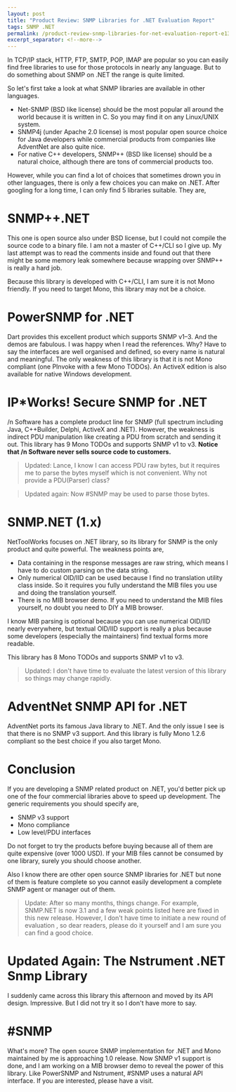 ```yaml
---
layout: post
title: "Product Review: SNMP Libraries for .NET Evaluation Report"
tags: SNMP .NET
permalink: /product-review-snmp-libraries-for-net-evaluation-report-e13f25991cad
excerpt_separator: <!--more-->
---
```

In TCP/IP stack, HTTP, FTP, SMTP, POP, IMAP are popular so you can easily find free libraries to use for those protocols in nearly any language. But to do something about SNMP on .NET the range is quite limited.
<!--more-->

So let's first take a look at what SNMP libraries are available in other languages.

* Net-SNMP (BSD like license) should be the most popular all around the world because it is written in C. So you may find it on any Linux/UNIX system.
* SNMP4j (under Apache 2.0 license) is most popular open source choice for Java developers while commercial products from companies like AdventNet are also quite nice.
* For native C++ developers, SNMP++ (BSD like license) should be a natural choice, although there are tons of commercial products too.

However, while you can find a lot of choices that sometimes drown you in other languages, there is only a few choices you can make on .NET. After googling for a long time, I can only find 5 libraries suitable. They are,

# SNMP++.NET
This one is open source also under BSD license, but I could not compile the source code to a binary file. I am not a master of C++/CLI so I give up. My last attempt was to read the comments inside and found out that there might be some memory leak somewhere because wrapping over SNMP++ is really a hard job.

Because this library is developed with C++/CLI, I am sure it is not Mono friendly. If you need to target Mono, this library may not be a choice.

# PowerSNMP for .NET
Dart provides this excellent product which supports SNMP v1–3. And the demos are fabulous. I was happy when I read the references. Why? Have to say the interfaces are well organised and defined, so every name is natural and meaningful. The only weakness of this library is that it is not Mono compliant (one PInvoke with a few Mono TODOs). An ActiveX edition is also available for native Windows development.

# IP*Works! Secure SNMP for .NET
/n Software has a complete product line for SNMP (full spectrum including Java, C++Builder, Delphi, ActiveX and .NET). However, the weakness is indirect PDU manipulation like creating a PDU from scratch and sending it out. This library has 9 Mono TODOs and supports SNMP v1 to v3. **Notice that /n Software never sells source code to customers.**

> Updated: Lance, I know I can access PDU raw bytes, but it requires me to parse the bytes myself which is not convenient. Why not provide a PDU(Parser) class?

> Updated again: Now #SNMP may be used to parse those bytes.

# SNMP.NET (1.x)
NetToolWorks focuses on .NET library, so its library for SNMP is the only product and quite powerful. The weakness points are,

* Data containing in the response messages are raw string, which means I have to do custom parsing on the data string.
* Only numerical OID/IID can be used because I find no translation utility class inside. So it requires you fully understand the MIB files you use and doing the translation yourself.
* There is no MIB browser demo. If you need to understand the MIB files yourself, no doubt you need to DIY a MIB browser.

I know MIB parsing is optional because you can use numerical OID/IID nearly everywhere, but textual OID/IID support is really a plus because some developers (especially the maintainers) find textual forms more readable.

This library has 8 Mono TODOs and supports SNMP v1 to v3.

> Updated: I don't have time to evaluate the latest version of this library so things may change rapidly.

# AdventNet SNMP API for .NET
AdventNet ports its famous Java library to .NET. And the only issue I see is that there is no SNMP v3 support. And this library is fully Mono 1.2.6 compliant so the best choice if you also target Mono.

# Conclusion
If you are developing a SNMP related product on .NET, you'd better pick up one of the four commercial libraries above to speed up development. The generic requirements you should specify are,

* SNMP v3 support
* Mono compliance
* Low level/PDU interfaces

Do not forget to try the products before buying because all of them are quite expensive (over 1000 USD). If your MIB files cannot be consumed by one library, surely you should choose another.

Also I know there are other open source SNMP libraries for .NET but none of them is feature complete so you cannot easily development a complete SNMP agent or manager out of them.

> Update: After so many months, things change. For example, SNMP.NET is now 3.1 and a few weak points listed here are fixed in this new release. However, I don't have time to initiate a new round of evaluation , so dear readers, please do it yourself and I am sure you can find a good choice.

# Updated Again: The Nstrument .NET Snmp Library
I suddenly came across this library this afternoon and moved by its API design. Impressive. But I did not try it so I don't have more to say.

# #SNMP
What's more? The open source SNMP implementation for .NET and Mono maintained by me is approaching 1.0 release. Now SNMP v1 support is done, and I am working on a MIB browser demo to reveal the power of this library. Like PowerSNMP and Nstrument, #SNMP uses a natural API interface. If you are interested, please have a visit.
